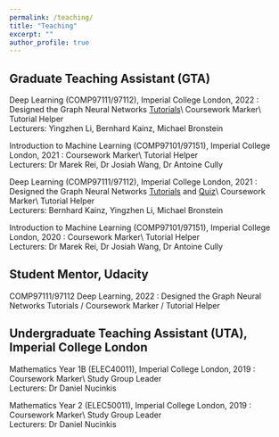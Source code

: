 ```yaml
---
permalink: /teaching/
title: "Teaching"
excerpt: ""
author_profile: true
---
```


## Graduate Teaching Assistant (GTA)

Deep Learning (COMP97111/97112), Imperial College London, 2022 
:   Designed the Graph Neural Networks [Tutorials](https://www.doc.ic.ac.uk/~bkainz/teaching/DL/T09_GCNs.pdf)\ 
Coursework Marker\ 
Tutorial Helper\
Lecturers: Yingzhen Li, Bernhard Kainz, Michael Bronstein

Introduction to Machine Learning (COMP97101/97151), Imperial College London, 2021 
:   Coursework Marker\ 
Tutorial Helper\
Lecturers: Dr Marek Rei, Dr Josiah Wang, Dr Antoine Cully 

Deep Learning (COMP97111/97112), Imperial College London, 2021 
:   Designed the Graph Neural Networks [Tutorials](https://www.doc.ic.ac.uk/~bkainz/teaching/DL/T09_GCNs.pdf) and [Quiz](https://quizizz.com/admin/quiz/6033e5f2636d8c001b08eb6a/deep-learning-gnns)\ 
Coursework Marker\ 
Tutorial Helper\
Lecturers: Bernhard Kainz, Yingzhen Li, Michael Bronstein 

Introduction to Machine Learning (COMP97101/97151), Imperial College London, 2020
:   Coursework Marker\ 
Tutorial Helper\
Lecturers: Dr Marek Rei, Dr Josiah Wang, Dr Antoine Cully 

## Student Mentor, Udacity

COMP97111/97112 Deep Learning, 2022 
:   Designed the Graph Neural Networks Tutorials / Coursework Marker / Tutorial Helper

## Undergraduate Teaching Assistant (UTA), Imperial College London

Mathematics Year 1B (ELEC40011), Imperial College London, 2019
:   Coursework Marker\ 
Study Group Leader\
Lecturers: Dr Daniel Nucinkis 

Mathematics Year 2 (ELEC50011), Imperial College London, 2019
:   Coursework Marker\ 
Study Group Leader\
Lecturers: Dr Daniel Nucinkis
